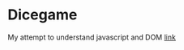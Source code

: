 # Dicegame

My attempt to understand javascript and DOM
[link](https://aashay987.github.io/Dicegame/)
